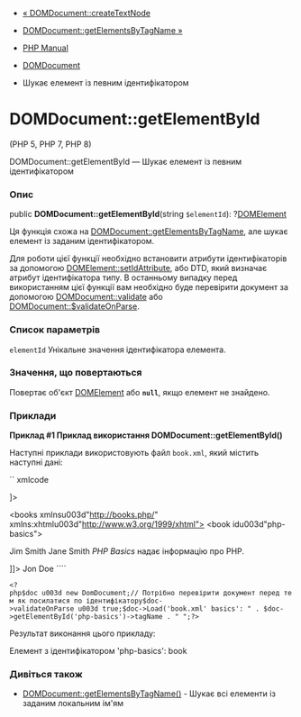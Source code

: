 - [« DOMDocument::createTextNode](domdocument.createtextnode.md)
- [DOMDocument::getElementsByTagName
»](domdocument.getelementsbytagname.md)

- [PHP Manual](index.md)
- [DOMDocument](class.domdocument.md)
- Шукає елемент із певним ідентифікатором

# DOMDocument::getElementById

(PHP 5, PHP 7, PHP 8)

DOMDocument::getElementById — Шукає елемент із певним
ідентифікатором

### Опис

public **DOMDocument::getElementById**(string `$elementId`):
?[DOMElement](class.domelement.md)

Ця функція схожа на
[DOMDocument::getElementsByTagName](domdocument.getelementsbytagname.md),
але шукає елемент із заданим ідентифікатором.

Для роботи цієї функції необхідно встановити атрибути ідентифікаторів
за допомогою [DOMElement::setIdAttribute](domelement.setidattribute.md),
або DTD, який визначає атрибут ідентифікатора типу. В останньому
випадку перед використанням цієї функції вам необхідно буде перевірити
документ за допомогою [DOMDocument::validate](domdocument.validate.md)
або
[DOMDocument::$validateOnParse](class.domdocument.md#domdocument.props.validateonparse).

### Список параметрів

`elementId`
Унікальне значення ідентифікатора елемента.

### Значення, що повертаються

Повертає об'єкт [DOMElement](class.domelement.md) або **`null`**,
якщо елемент не знайдено.

### Приклади

**Приклад #1 Приклад використання DOMDocument::getElementById()**

Наступні приклади використовують файл `book.xml`, який містить наступні
дані:

`` xmlcode
<?xml versionu003d"1.0" encodingu003d"UTF-8"?>
<!DOCTYPE books [
<!ELEMENT books (book+)>
<!ELEMENT book (title, author+, xhtml:blurb?)>
<!ELEMENT title (#PCDATA)>
<!ELEMENT blurb (#PCDATA)>
<!ELEMENT author (#PCDATA)>
<!ATTLIST books xmlns CDATA #IMPLIED>
<!ATTLIST books xmlns:xhtml CDATA #IMPLIED>
<!ATTLIST book id ID #IMPLIED>
<!ATTLIST author email CDATA #IMPLIED>
]>
<?xml-stylesheet typeu003d"text/xsl" hrefu003d"style.xsl"?>
<books xmlnsu003d"http://books.php/" xmlns:xhtmlu003d"http://www.w3.org/1999/xhtml">
<book idu003d"php-basics">
<title>PHP Basics</title>
<author emailu003d"jim.smith@basics.php">Jim Smith</author>
<author emailu003d"jane.smith@basics.php">Jane Smith</author>
<xhtml:blurb><![CDATA[
<p><em>PHP Basics</em> надає інформацію про PHP.</p>
]]></xhtml:blurb>
</book>
<book idu003d"php-advanced">
<title>PHP Advanced Programming</title>
<author emailu003d"jon.doe@advanced.php">Jon Doe</author>
</book>
</books>
````

`<?php$doc u003d new DomDocument;// Потрібно перевірити документ перед тем як посилатися по ідентифікатору$doc->validateOnParse u003d true;$doc->Load('book.xml' basics': " . $doc->getElementById('php-basics')->tagName . "
";?> `

Результат виконання цього прикладу:

Елемент з ідентифікатором 'php-basics': book

### Дивіться також

- [DOMDocument::getElementsByTagName()](domdocument.getelementsbytagname.md) -
Шукає всі елементи із заданим локальним ім'ям
